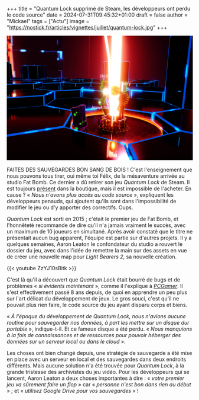 +++
title = "Quantum Lock supprimé de Steam, les développeurs ont perdu le code source"
date = 2024-07-31T09:45:32+01:00
draft = false
author = "Mickael"
tags = ["Actu"]
image = "https://nostick.fr/articles/vignettes/juillet/quantum-lock.jpg"
+++

![Quantum Lock](quantum-lock.jpg "")

FAITES DES SAUVEGARDES BON SANG DE BOIS ! C'est l'enseignement que nous pouvons tous tirer, oui même toi Félix, de la mésaventure arrivée au studio Fat Bomb. Ce dernier a dû retirer son jeu *Quantum Lock* de Steam. Il est toujours [présent](https://store.steampowered.com/app/411720/Quantum_Lock/) dans la boutique, mais il est impossible de l'acheter. En cause ? « *Nous n'avons plus accès au code source* », expliquent les développeurs penauds, qui ajoutent qu'ils sont dans l'impossibilité de modifier le jeu ou d'y apporter des correctifs. Oups.

*Quantum Lock* est sorti en 2015 ; c'était le premier jeu de Fat Bomb, et l'honnêteté recommande de dire qu'il n'a jamais vraiment le succès, avec un maximum de 10 joueurs en simultané. Après avoir constaté que le titre ne présentait aucun bug apparent, l'équipe est partie sur d'autres projets. Il y a quelques semaines, Aaron Leaton le confondateur du studio a rouvert le dossier du jeu, avec dans l'idée de remettre la main sur des assets en vue de créer une nouvelle map pour *Light Bearers 2*, sa nouvelle création.

{{< youtube ZzYJ10sBitk >}}

C'est là qu'il a découvert que *Quantum Lock* était bourré de bugs et de problèmes « *si évidents maintenant* », comme il l'explique à *[PCGamer](https://www.pcgamer.com/games/indie-studio-pulls-game-from-steam-after-realizing-it-lost-the-source-code-we-lacked-both-the-knowledge-and-resources/)*. Il s'est effectivement passé 8 ans depuis, de quoi en apprendre un peu plus sur l'art délicat du développement de jeux. Le gros souci, c'est qu'il ne pouvait plus rien faire, le code source du jeu ayant disparu corps et biens.

« *À l'époque du développement de Quantum Lock, nous n'avions aucune routine pour sauvegarder nos données, à part les mettre sur un disque dur portable* », indique-t-il. Et ce fameux disque a été perdu. « *Nous manquions à la fois de connaissances et de ressources pour pouvoir héberger des données sur un serveur local ou dans le cloud* ».

Les choses ont bien changé depuis, une stratégie de sauvegarde a été mise en place avec un serveur en local et des sauvegardes dans deux endroits différents. Mais aucune solution n'a été trouvée pour *Quantum Lock*, à la grande tristesse des archivistes du jeu vidéo. Pour les développeurs qui se lancent, Aaron Leaton a deux choses importantes à dire : « *votre premier jeu va sûrement faire un flop* » car « *personne n'est bon dans rien au début* » ; et « *utilisez Google Drive pour vos sauvegardes* » !